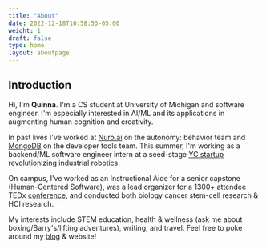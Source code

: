 ```yaml
---
title: "About"
date: 2022-12-18T10:58:53-05:00
weight: 1
draft: false
type: home
layout: aboutpage
---
```


## Introduction

Hi, I'm **Quinna**. I'm a CS student at University of Michigan and software engineer. I'm especially interested in AI/ML and its applications in augmenting human cognition and creativity.

In past lives I've worked at [Nuro.ai](https://www.nuro.ai/) on the autonomy: behavior team and [MongoDB](https://www.mongodb.com/) on the developer tools team. This summer, I'm working as a backend/ML software engineer intern at a seed-stage [YC startup](https://www.industrialnext.ai/en) revolutionizing industrial robotics.

On campus, I've worked as an Instructional Aide for a senior capstone (Human-Centered Software), was a lead organizer for a 1300+ attendee TEDx [conference](https://www.tedxuofm.com/2022), and conducted both biology cancer stem-cell research & HCI research.

My interests include STEM education, health & wellness (ask me about boxing/Barry's/lifting adventures), writing, and travel. Feel free to poke around my [blog](https://quinnah.github.io/blog/) & website!
